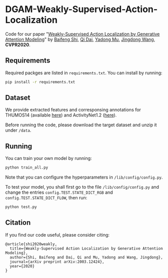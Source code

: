 # DGAM-Weakly-Supervised-Action-Localization
Code for our paper "[Weakly-Supervised Action Localization by Generative Attention Modeling](https://arxiv.org/abs/2003.12424)" by [Baifeng Shi](https://bfshi.github.io), 
[Qi Dai](https://scholar.google.com/citations?hl=en&user=NSJY12IAAAAJ), [Yadong Mu](http://www.muyadong.com/index.html),
[Jingdong Wang](https://jingdongwang2017.github.io/), **CVPR2020**.

## Requirements
Required packges are listed in `requirements.txt`. You can install by running:
```bash
pip install -r requirements.txt
```

## Dataset
We provide extracted features and corresponsing annotations for THUMOS14 (available [here](https://drive.google.com/open?id=17gVgnI1JC6ktxBVvL7iDW5Sl6Ga4-9Bo))
and ActivityNet1.2 ([here](https://drive.google.com/open?id=1zDWKV6tM4NTEJPItOxq0Q-zCa42HopAG)). 

Before running the code, please download the target dataset and unzip it under `/data`.

## Running
You can train your own model by running:
```bash
python train_all.py
```
Note that you can configure the hyperparameters in `/lib/config/config.py`.

To test your model, you shall first go to the file `/lib/config/config.py` and change the entries `config.TEST.STATE_DICT_RGB` and `config.TEST.STATE_DICT_FLOW`,
then run:
```bash
python test.py
```

## Citation
If you find our code useful, please consider citing:
```
@article{shi2020weakly,
  title={Weakly-Supervised Action Localization by Generative Attention Modeling},
  author={Shi, Baifeng and Dai, Qi and Mu, Yadong and Wang, Jingdong},
  journal={arXiv preprint arXiv:2003.12424},
  year={2020}
}
```
